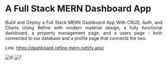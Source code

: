 # A Full Stack MERN Dashboard App

<p align="justify">Build and Deploy a Full Stack MERN Dashboard App With CRUD, Auth, and Charts Using Refine
with modern material design, a fully functional dashboard, a property management page, and a users page - both connected to our database and a profile page that connects the two.
 </p>

Link: https://dashboard-refine-mern.netlify.app/
<p> </p>

![6](https://github.com/prasanth-pk12/mern_dashboard_project/assets/87668644/f7783594-b625-474f-a4b0-edeefc5b0d79)
![7](https://github.com/prasanth-pk12/mern_dashboard_project/assets/87668644/3049dc46-f707-4663-8991-f1b005eff5ec)
